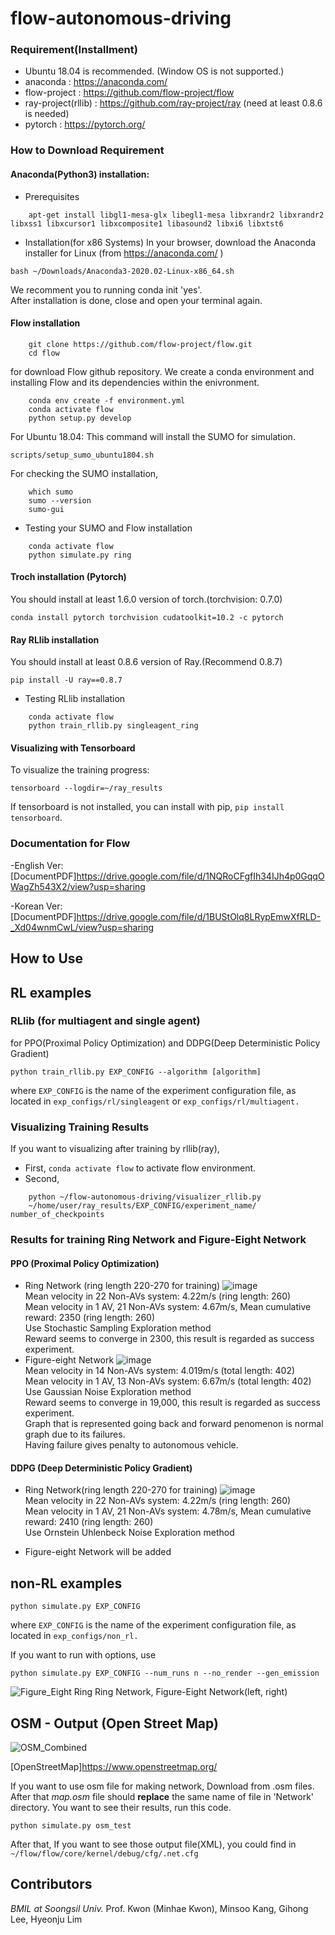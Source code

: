 # flow-autonomous-driving

### Requirement(Installment)
- Ubuntu 18.04 is recommended. (Window OS is not supported.)
- anaconda : https://anaconda.com/
- flow-project : https://github.com/flow-project/flow
- ray-project(rllib) : https://github.com/ray-project/ray (need at least 0.8.6 is needed)
- pytorch : https://pytorch.org/

### How to Download Requirement
#### Anaconda(Python3) installation:
- Prerequisites
```shell script
    apt-get install libgl1-mesa-glx libegl1-mesa libxrandr2 libxrandr2 libxss1 libxcursor1 libxcomposite1 libasound2 libxi6 libxtst6
```
- Installation(for x86 Systems)
In your browser, download the Anaconda installer for Linux (from https://anaconda.com/ )
``` shell script
bash ~/Downloads/Anaconda3-2020.02-Linux-x86_64.sh
```
We recomment you to running conda init 'yes'.<br/>
After installation is done, close and open your terminal again.<br/>
#### Flow installation
```shell script
    git clone https://github.com/flow-project/flow.git
    cd flow
``` 
for download Flow github repository.
We create a conda environment and installing Flow and its dependencies within the enivronment.
```shell script
    conda env create -f environment.yml
    conda activate flow
    python setup.py develop
```
For Ubuntu 18.04: This command will install the SUMO for simulation.<br/>
```shell script
scripts/setup_sumo_ubuntu1804.sh
```
For checking the SUMO installation,
```shell script
    which sumo
    sumo --version
    sumo-gui
```
- Testing your SUMO and Flow installation
```shell script
    conda activate flow
    python simulate.py ring
```
#### Troch installation (Pytorch)
You should install at least 1.6.0 version of torch.(torchvision: 0.7.0)
```shell script
conda install pytorch torchvision cudatoolkit=10.2 -c pytorch
```
#### Ray RLlib installation
You should install at least 0.8.6 version of Ray.(Recommend 0.8.7)<br/>
```shell script
pip install -U ray==0.8.7
```
- Testing RLlib installation
```shell script
    conda activate flow
    python train_rllib.py singleagent_ring
```
#### Visualizing with Tensorboard
To visualize the training progress:<br/>
```shell script
tensorboard --logdir=~/ray_results
```
If tensorboard is not installed, you can install with pip, `pip install tensorboard`.

### Documentation for Flow
-English Ver: [DocumentPDF]https://drive.google.com/file/d/1NQRoCFgfIh34IJh4p0GqqOWagZh543X2/view?usp=sharing

-Korean Ver: [DocumentPDF]https://drive.google.com/file/d/1BUStOlq8LRypEmwXfRLD-_Xd04wnmCwL/view?usp=sharing

## How to Use

## RL examples
### RLlib (for multiagent and single agent)

for PPO(Proximal Policy Optimization) and DDPG(Deep Deterministic Policy Gradient)
```shell script
python train_rllib.py EXP_CONFIG --algorithm [algorithm]
```

where `EXP_CONFIG` is the name of the experiment configuration file, as located in `exp_configs/rl/singleagent` or `exp_configs/rl/multiagent.`
### Visualizing Training Results
If you want to visualizing after training by rllib(ray), 
- First, ```conda activate flow``` to activate flow environment.
- Second,
```shell script
    python ~/flow-autonomous-driving/visualizer_rllib.py 
    ~/home/user/ray_results/EXP_CONFIG/experiment_name/ number_of_checkpoints
```
### Results for training Ring Network and Figure-Eight Network
#### PPO (Proximal Policy Optimization)
- Ring Network (ring length 220-270 for training)
![image](https://user-images.githubusercontent.com/59332148/91409511-78e5b780-e880-11ea-8d57-6f1d3008694a.png) <br/>
Mean velocity in 22 Non-AVs system: 4.22m/s (ring length: 260)<br/>
Mean velocity in 1 AV, 21 Non-AVs system: 4.67m/s, Mean cumulative reward: 2350 (ring length: 260) <br/>
 Use Stochastic Sampling Exploration method<br/>
 Reward seems to converge in 2300, this result is regarded as success experiment.
- Figure-eight Network
![image](https://user-images.githubusercontent.com/59332148/91409219-1ab8d480-e880-11ea-8331-7eabc58afef2.png) <br/>
Mean velocity in 14 Non-AVs system: 4.019m/s (total length: 402)<br/>
Mean velocity in 1 AV, 13 Non-AVs system: 6.67m/s (total length: 402)<br/>
 Use Gaussian Noise Exploration method<br/>
 Reward seems to converge in 19,000, this result is regarded as success experiment.<br/>
 Graph that is represented going back and forward penomenon is normal graph due to its failures.<br/>
 Having failure gives penalty to autonomous vehicle.<br/>
#### DDPG (Deep Deterministic Policy Gradient)
- Ring Network(ring length 220-270 for training)
![image](https://user-images.githubusercontent.com/59332148/91408962-b0079900-e87f-11ea-95b3-020a5809e746.png) <br/>
 Mean velocity in 22 Non-AVs system: 4.22m/s (ring length: 260)<br/>
 Mean velocity in 1 AV, 21 Non-AVs system: 4.78m/s, Mean cumulative reward: 2410 (ring length: 260) <br/>
 Use Ornstein Uhlenbeck Noise Exploration method<br/>
 
- Figure-eight Network
will be added

## non-RL examples

```shell script
python simulate.py EXP_CONFIG
```

where `EXP_CONFIG` is the name of the experiment configuration file, as located in `exp_configs/non_rl.`

If you want to run with options, use
```shell script
python simulate.py EXP_CONFIG --num_runs n --no_render --gen_emission
```
![Figure_Eight Ring](https://user-images.githubusercontent.com/59332148/91126855-f1f9d900-e6df-11ea-96ec-b3a5ee49b917.png)
    Ring Network, Figure-Eight Network(left, right)
## OSM - Output (Open Street Map)
![OSM_Combined](https://user-images.githubusercontent.com/59332148/91114406-ccaaa200-e6c2-11ea-932b-cfc2f18a6669.png)

[OpenStreetMap]https://www.openstreetmap.org/ 

If you want to use osm file for making network, Download from .osm files. After that _map.osm_ file should **replace** the same name of file in 'Network' directory.
You want to see their results, run this code.

```shell script
python simulate.py osm_test
```

After that, If you want to see those output file(XML), you could find in `~/flow/flow/core/kernel/debug/cfg/.net.cfg`



## Contributors
_BMIL at Soongsil Univ._
Prof. Kwon (Minhae Kwon), 
Minsoo Kang, 
Gihong Lee, 
Hyeonju Lim
